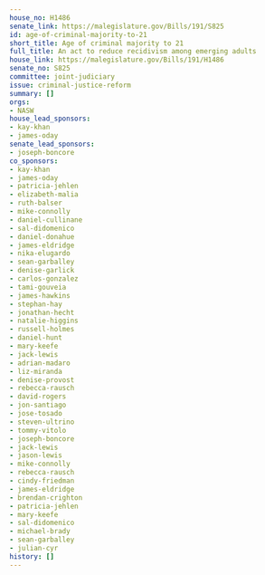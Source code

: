 ```yaml
---
house_no: H1486
senate_link: https://malegislature.gov/Bills/191/S825
id: age-of-criminal-majority-to-21
short_title: Age of criminal majority to 21
full_title: An act to reduce recidivism among emerging adults
house_link: https://malegislature.gov/Bills/191/H1486
senate_no: S825
committee: joint-judiciary
issue: criminal-justice-reform
summary: []
orgs:
- NASW
house_lead_sponsors:
- kay-khan
- james-oday
senate_lead_sponsors:
- joseph-boncore
co_sponsors:
- kay-khan
- james-oday
- patricia-jehlen
- elizabeth-malia
- ruth-balser
- mike-connolly
- daniel-cullinane
- sal-didomenico
- daniel-donahue
- james-eldridge
- nika-elugardo
- sean-garballey
- denise-garlick
- carlos-gonzalez
- tami-gouveia
- james-hawkins
- stephan-hay
- jonathan-hecht
- natalie-higgins
- russell-holmes
- daniel-hunt
- mary-keefe
- jack-lewis
- adrian-madaro
- liz-miranda
- denise-provost
- rebecca-rausch
- david-rogers
- jon-santiago
- jose-tosado
- steven-ultrino
- tommy-vitolo
- joseph-boncore
- jack-lewis
- jason-lewis
- mike-connolly
- rebecca-rausch
- cindy-friedman
- james-eldridge
- brendan-crighton
- patricia-jehlen
- mary-keefe
- sal-didomenico
- michael-brady
- sean-garballey
- julian-cyr
history: []
---
```

